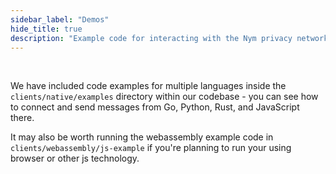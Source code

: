 ```yaml
---
sidebar_label: "Demos"
hide_title: true 
description: "Example code for interacting with the Nym privacy network, in multiple languages."
---
```


<br />

We have included code examples for multiple languages inside the `clients/native/examples` directory within our codebase - you can see how to connect and send messages from Go, Python, Rust, and JavaScript there.

It may also be worth running the webassembly example code in `clients/webassembly/js-example` if you're planning to run your using browser or other js technology.
